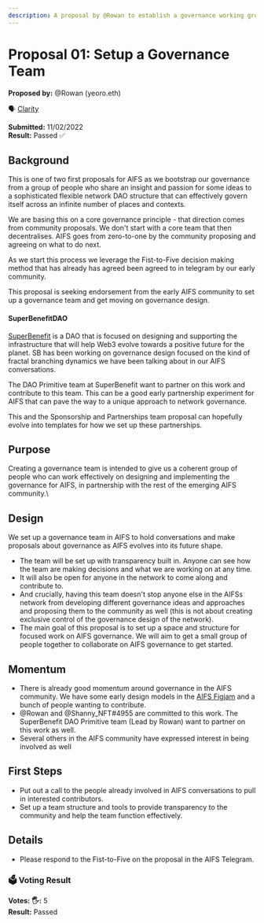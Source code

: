 ```yaml
---
description: A proposal by @Rowan to establish a governance working group within AIFS.
---
```


# Proposal 01: Setup a Governance Team

**Proposed by:** @Rowan (yeoro.eth)

🗣️ [Clarity](https://app.clarity.so/allinforsport/work/GEN-14)

**Submitted:** 11/02/2022\
**Result:** Passed ✅

## Background

This is one of two first proposals for AIFS as we bootstrap our governance from a group of people who share an insight and passion for some ideas to a sophisticated flexible network DAO structure that can effectively govern itself across an infinite number of places and contexts.

We are basing this on a core governance principle - that direction comes from community proposals. We don't start with a core team that then decentralises. AIFS goes from zero-to-one by the community proposing and agreeing on what to do next.

As we start this process we leverage the Fist-to-Five decision making method that has already has agreed been agreed to in telegram by our early community.

This proposal is seeking endorsement from the early AIFS community to set up a governance team and get moving on governance design.

#### SuperBenefitDAO

[SuperBenefit](https://superbenefit.mirror.xyz/) is a DAO that is focused on designing and supporting the infrastructure that will help Web3 evolve towards a positive future for the planet. SB has been working on governance design focused on the kind of fractal branching dynamics we have been talking about in our AIFS conversations.

The DAO Primitive team at SuperBenefit want to partner on this work and contribute to this team. This can be a good early partnership experiment for AIFS that can pave the way to a unique approach to network governance.

This and the Sponsorship and Partnerships team proposal can hopefully evolve into templates for how we set up these partnerships.

## Purpose

Creating a governance team is intended to give us a coherent group of people who can work effectively on designing and implementing the governance for AIFS, in partnership with the rest of the emerging AIFS community.\


## Design

We set up a governance team in AIFS to hold conversations and make proposals about governance as AIFS evolves into its future shape.

* The team will be set up with transparency built in. Anyone can see how the team are making decisions and what we are working on at any time.
* It will also be open for anyone in the network to come along and contribute to.
* And crucially, having this team doesn't stop anyone else in the AIFSs network from developing different governance ideas and approaches and proposing them to the community as well (this is not about creating exclusive control of the governance design of the network).
* The main goal of this proposal is to set up a space and structure for focused work on AIFS governance. We will aim to get a small group of people together to collaborate on AIFS governance to get started.

## Momentum

* There is already good momentum around governance in the AIFS community. We have some early design models in the [AIFS Figjam](https://www.figma.com/file/eqV5QyRR6i32UFhUtItzGL/AIFS-Design-Jam?node-id=0%3A1) and a bunch of people wanting to contribute.
* @Rowan and @Shanny\_NFT#4955 are committed to this work. The SuperBenefit DAO Primitive team (Lead by Rowan) want to partner on this work as well.
* Several others in the AIFS community have expressed interest in being involved as well

## First Steps

* Put out a call to the people already involved in AIFS conversations to pull in interested contributors.
* Set up a team structure and tools to provide transparency to the community and help the team function effectively.

## Details

* Please respond to the Fist-to-Five on the proposal in the AIFS Telegram.

### 🗳️ Voting Result

**Votes:** **🖐️:** 5\
**Result:** Passed
